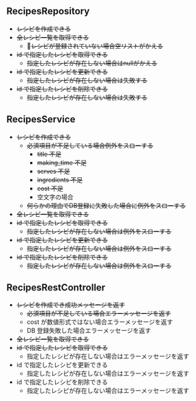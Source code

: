 ## RecipesRepository
- ~~レシピを作成できる~~
- ~~全レシピ一覧を取得できる~~
    - ~~レシピが登録されていない場合空リストがかえる~~
- ~~id で指定したレシピを取得できる~~
    - ~~指定したレシピが存在しない場合はnullがかえる~~
- ~~id で指定したレシピを更新できる~~
    - ~~指定したレシピが存在しない場合は失敗する~~
- ~~id で指定したレシピを削除できる~~
    - ~~指定したレシピが存在しない場合は失敗する~~

## RecipesService
- ~~レシピを作成できる~~
    - ~~必須項目が不足している場合例外をスローする~~
        - ~~title 不足~~
        - ~~making_time 不足~~
        - ~~serves 不足~~
        - ~~ingredients 不足~~
        - ~~cost 不足~~
        - 空文字の場合
    - ~~何らかの理由でDB登録に失敗した場合に例外をスローする~~
- ~~全レシピ一覧を取得できる~~
- ~~id で指定したレシピを取得できる~~
    - ~~指定したレシピが存在しない場合は例外をスローする~~
- ~~id で指定したレシピを更新できる~~
    - ~~指定したレシピが存在しない場合は例外をスローする~~
- ~~id で指定したレシピを削除できる~~
    - ~~指定したレシピが存在しない場合は例外をスローする~~

## RecipesRestController
- ~~レシピを作成でき成功メッセージを返す~~
    - ~~必須項目が不足している場合エラーメッセージを返す~~
    - cost が数値形式ではない場合エラーメッセージを返す
    - DB 登録失敗した場合エラーメッセージを返す
- ~~全レシピ一覧を取得できる~~
- ~~id で指定したレシピを取得できる~~
    - 指定したレシピが存在しない場合はエラーメッセージを返す
- id で指定したレシピを更新できる
    - 指定したレシピが存在しない場合はエラーメッセージを返す
- id で指定したレシピを削除できる
    - 指定したレシピが存在しない場合はエラーメッセージを返す